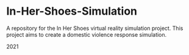 # In-Her-Shoes-Simulation
A repository for the In Her Shoes virtual reality simulation project. This project aims to create a domestic violence response simulation.

2021

